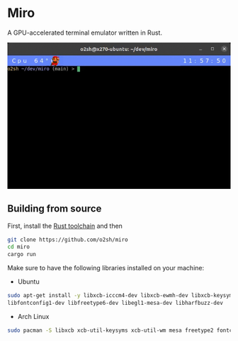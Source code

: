# Miro

A GPU-accelerated terminal emulator written in Rust.

![miro](resources/miro.gif)

## Building from source

First, install the [Rust toolchain](https://www.rust-lang.org/tools/install) and then

```sh
git clone https://github.com/o2sh/miro
cd miro
cargo run
```

Make sure to have the following libraries installed on your machine:

- Ubuntu

```sh
sudo apt-get install -y libxcb-icccm4-dev libxcb-ewmh-dev libxcb-keysyms1-dev \
libfontconfig1-dev libfreetype6-dev libegl1-mesa-dev libharfbuzz-dev
```

- Arch Linux

```sh
sudo pacman -S libxcb xcb-util-keysyms xcb-util-wm mesa freetype2 fontconfig harfbuzz
```
